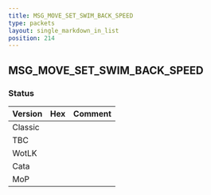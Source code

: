 ```yaml
---
title: MSG_MOVE_SET_SWIM_BACK_SPEED
type: packets
layout: single_markdown_in_list
position: 214
---
```


## MSG_MOVE_SET_SWIM_BACK_SPEED

### Status

Version    | Hex        | Comment
---------- | ---------- | ---------- 
Classic    |            |
TBC        |            |
WotLK      |            |
Cata       |            |
MoP        |            |